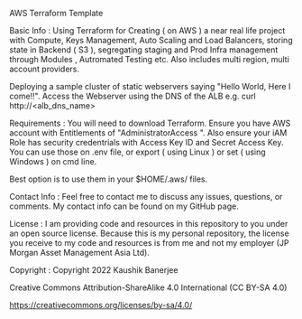 AWS Terraform Template

Basic Info : Using Terraform for Creating ( on AWS ) a near real life project with Compute, Keys Management, Auto Scaling and Load Balancers,
storing state in Backend ( S3 ), segregating staging and Prod Infra management through Modules , Autromated Testing etc.
Also includes multi region, multi account providers.
    
Deploying a sample cluster of static webservers saying "Hello World, Here I come!!".
Access the Webserver using the DNS of the ALB e.g. curl http://<alb_dns_name>

Requirements : You will need to download Terraform. Ensure you have AWS account with Entitlements of "AdministratorAccess ".
Also ensure your iAM Role has security credentrials with Access Key ID and Secret Access Key.
You can use those on .env file, or export ( using Linux ) or set ( using Windows ) on cmd line. 

Best option is to use them in your $HOME/.aws/ files.

Contact Info : Feel free to contact me to discuss any issues, questions, or comments. My contact info can be found on my GitHub page.

License : I am providing code and resources in this repository to you under an open source license. Because this is my personal repository, the license you receive to my code and resources is from me and not my employer (JP Morgan Asset Management Asia Ltd).

Copyright : Copyright 2022 Kaushik Banerjee

Creative Commons Attribution-ShareAlike 4.0 International (CC BY-SA 4.0)

https://creativecommons.org/licenses/by-sa/4.0/